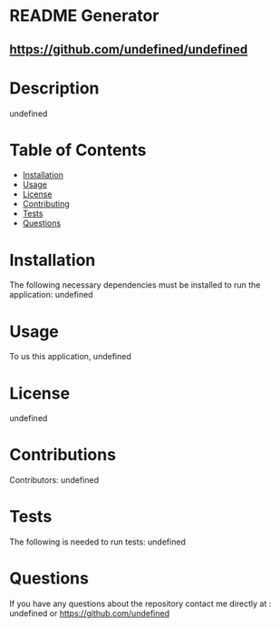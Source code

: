 # README Generator
  ## https://github.com/undefined/undefined
  # Description
  undefined
  # Table of Contents
  * [Installation](#installation)
  * [Usage](#usage)
  * [License](#license)
  * [Contributing](#contributions)
  * [Tests](#test)
  * [Questions](#questions)
  # Installation
  The following necessary dependencies must be installed to run the application: 
  undefined
  # Usage
  To us this application, undefined
  # License
   undefined
  # Contributions
  Contributors: undefined
  # Tests
  The following is needed to run tests: undefined
  # Questions
  If you have any questions about the repository contact me directly at : undefined or https://github.com/undefined